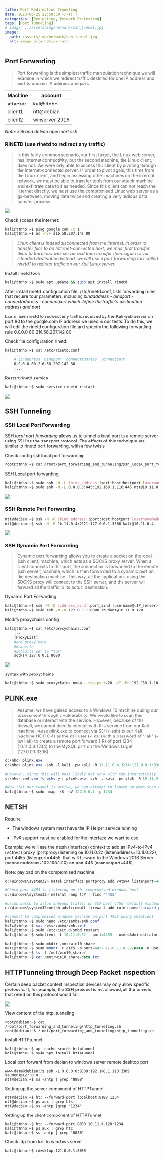 ```yaml
---
title: Port Redirection Tunneling 
date: 2023-06-25 22:50:30 +/-TTTT
categories: [Pentesting, Network Pentesting]
tags: [Port Tunneling] 
# image: ../assets/img/network/ssh_tunnel.jpg
image:
  path: /assets/img/network/ssh_tunnel.jpg
  alt: image alternative text
---
```




## Port Forwarding

>	Port forwarding is the simplest traffic manipulation technique we will examine in which we redirect traffic destined for one IP address and port to another IP address and port.

|Machine | account|
|---|---|
|attacker | kali@ttnho|
|client1  | ntt@debian|
|client2  | winserver 2016|

*Note: kali and debian open port ssh*

### RINETD (use rinetd to redirect any traffic)

> In this fairly-common scenario, our first target, the Linux web server, has Internet connectivity, but the second machine, the Linux client, does not. We were only able to access this client by pivoting through the Internet-connected server. In order to pivot again, this time from the Linux client, and begin assessing other machines on the internal network, we must be able to transfer tools from our attack machine and exfiltrate data to it as needed. Since this client can not reach the Internet directly, we must use the compromised Linux web server as a go-between, moving data twice and creating a very tedious data transfer process.

![](/assets/img/port-redirection-tunneling/image1.png)

Check  access the internet:

```bash
kali@ttnho:~$ ping google.com -c 1
kali@ttnho:~$ nc -nvv 216.58.207.142 80
```
> *Linux client is indeed disconnected from the Internet. In order to transfer files to an Internet-connected host, we must first transfer them to the Linux web server and then transfer them again to our intended destination.Instead, we will use a port forwarding tool called rinetd1 to redirect traffic on our Kali Linux server.*

Install rinetd tool:

```bash
kali@ttnho:~$ sudo apt update && sudo apt install rinetd
```

After install rinetd, configuration file, /etc/rinetd.conf, lists forwarding rules that require four parameters, including *bindaddress - bindport - connectaddress - connectport which define the traffic's destination address and port*

Exam: use rinetd to redirect any traffic received by the Kali web server on port 80 to the google.com IP address we used in our tests. To do this, we will edit the rinetd configuration file and specify the following forwarding rule	0.0.0.0 80 216.58.207.142 80

Check file configuration rinetd:

```bash
kali@ttnho:~$ cat /etc/rinetd.conf
	...
	# bindadress  bindport  connectaddress  connectport
	0.0.0.0 80 216.58.207.142 80
	...
```

Restart rinetd service

```bash
kali@ttnho:~$ sudo service rinetd restart
```

![](/assets/img/port-redirection-tunneling/image2.png)

## SSH Tunneling

### SSH Local Port Forwarding

SSH _local port forwarding_ allows us to tunnel a local port to a remote server using SSH as the transport protocol. The effects of this technique are similar	to rinetd port forwarding, with a few twists

Check config ssh local port forwarding:

```bash
root@ttnho:~$ cat /root/port_forwarding_and_tunneling/ssh_local_port_forwarding.sh
```

SSH Local port forwarding

```bash
kali@ttnho:~$ sudo ssh -N -L [bind_address:]port:host:hostport [username@address]
kali@ttnho:~$ sudo ssh -N -L 0.0.0.0:445:192.168.1.110:445 ntt@10.11.0.128
```

![](/assets/img/port-redirection-tunneling/image3.png)

### SSH Remote Port Forwarding

```bash
ntt@debian:~$ ssh -N -R [bind_address:]port:host:hostport [username@address]
ntt@debian:~$ ssh -N -R 10.11.0.4:2221:127.0.0.1:3306 kali@10.11.0.4
```

![](/assets/img/port-redirection-tunneling/image4.png)

### SSH Dynamic Port Forwarding

> Dynamic port forwarding allows you to create a socket on the local (ssh client) machine, which acts as a SOCKS proxy server. When a client connects to this port, the connection is forwarded to the remote (ssh server) machine, which is then forwarded to a dynamic port on the destination machine. This way, all the applications using the SOCKS proxy will connect to the SSH server, and the server will forward all the traffic to its actual destination.

Dynamic Port Forwarding

```bash
kali@ttnho:~$ ssh -N -D [address_bind]:port_bind [username@<IP_server>]		
kali@ttnho:~$ sudo ssh -N -D 127.0.0.1:8080 student@10.11.0.128
```

Modify proxychains config

```bash
kali@ttnho:~$ cat /etc/proxychains.conf
	...
	[ProxyList]
	#add proxy here
	#meanwile
	#defaults set to "tor"
	socks4 127.0.0.1 8080
```

![](/assets/img/port-redirection-tunneling/image5.png)

syntax with proxychains

```bash
kali@ttnho:~$ sudo proxychains nmap --top-port=20 -sT -Pn 192.168.1.10
```

## PLINK.exe

> Assume: we have gained access to a Windows 10 machine during our assessment through a vulnerability. We would like to scan this database or interact with the service. However, because of the firewall, we cannot directly interact with this service from our Kali machine.
=>use plink.exe to connect via SSH (-ssh) to our Kali machine (10.11.0.4) as the kali user (-l kali) with a password of "ilak" (-pw ilak) to create a remote port forward (-R) of port 1234 (10.11.0.4:1234) to the MySQL port on the Windows target (127.0.0.1:3306)

```powershell
c:\nho> plink.exe
c:\nho> plink.exe -ssh -l kali -pw kali -R 10.11.0.4:1234:127.0.0.1:3306 10.11.0.4

#However, since this will most likely not work with the interactivity level we have in a typical reverse shell, we should pipe the answer to the prompt with the cmd.exe /c echo y command. From our reverse shell, then, this command will successfully establish the remote port forward without any interaction:
c:\nho> cmd.exe /c echo y | plink.exe -ssh -l kali -pw ilak -R 10.11.0.4:1234:127.0.0.1:3306 10.11.0.4

#Now that our tunnel is active, we can attempt to launch an Nmap scan of the target's MySQL port via our localhost port forward on TCP port 1234:
kali@ttnho:~$ sudo nmap -sS -sV 127.0.0.1 -p 1234
```

## NETSH

Require:

+ The windows system must have the IP Helper service running

+ IPv6 support must be enabled for the interface we want to use

Example: we will use the netsh (interface) context to add an IPv4-to-IPv4 (v4tov4) proxy (portproxy) listening on 10.11.0.22 (listenaddress=10.11.0.22), port 4455 (listenport=4455) that will forward to the Windows 2016 Server (connectaddress=192.168.1.110) on port 445 (connectport=445)

Note: payload on the compromised machine

```powershell
c:\Windows\system32> netsh interface portproxy add v4tov4 listenport=4455 listenaddress=10.11.0.22 connectport=445 connectaddress=192.168.1.110

#Check port 4455 is listening on the compromised windows host
c:\Windows\system32> netstat -anp TCP | find "4455"

#using netsh to allow inbound traffic on TCP port 4455 (default Windows Firewall will disallow inbound connection on TCP port 4455)
c:\Windows\system32>netsh advfirewall firewall add rule name="forward_port_rule" protocol=TCP dir=in localip=10.11.0.22 localport=4455 action=allow

#connect to compromised windows machine on port 4455 using smbclient
kali@ttnho:~$ sudo nano /etc/samba/smb.conf
kali@ttnho:~$ cat /etc/samba/smb.conf
kali@ttnho:~$ sudo /etc/init.d/smbd restart
kali@ttnho:~$ smbclient -L 10.11.0.22 --port=4455 --user=Administrator

kali@ttnho:~$ sudo mkdir /mnt/win10_share
kali@ttnho:~$ sudo mount -t cifs -o port=4455 //10.11.0.22/Data -o username=Administrator,password=Qwerty09! /mnt/win10_share
kali@ttnho:~$ ls -l /mnt/win10_share/
kali@ttnho:~$ cat /mnt/win10_share/data.txt
```

## HTTPTunneling through Deep Packet Inspection

Certain deep packet content inspection devices may only allow specific protocols. If, for example, the SSH protocol is not allowed, all the tunnels that relied on this protocol would fail.

![](/assets/img/port-redirection-tunneling/image6.png)

View content of the http_tunneling

```shell
root@debian:~$ cat /root/port_forwarding_and_tunneling/http_tunneling.sh
root@debian:~$ /root/port_forwarding_and_tunneling/http_tunneling.sh
```

Install HTTPtunnel

```shell
kali@ttnho:~$ apt-cache search httptunnel
kali@ttnho:~$ sudo apt install httptunnel
```

Local port forward from debian to windows server remote desktop port

```shell
www-data@debian:/$ ssh -L 0.0.0.0:8888:192.168.1.110:3389 student@127.0.0.1
ntt@debian:~$ ss -antp | grep "8888"
```

Setting up the server component of HTTPTunnel

```shell
ntt@debian:~$ hts --forward-port localhost:8888 1234
ntt@debian:~$ ps aux | grep hts
ntt@debian:~$ ss -antp |grep "1234"
```

Setting up the client component of HTTPTunnel

```shell
kali@ttnho:~$ htc --forward-port 8080 10.11.0.128:1234
kali@ttnho:~$ ps aux | grep htc
kali@ttnho:~$ ss -antp | grep "8080"
```

Check rdp from kali to windows server

```shell
kali@ttnho:~$ rdesktop 127.0.0.1:8080
```